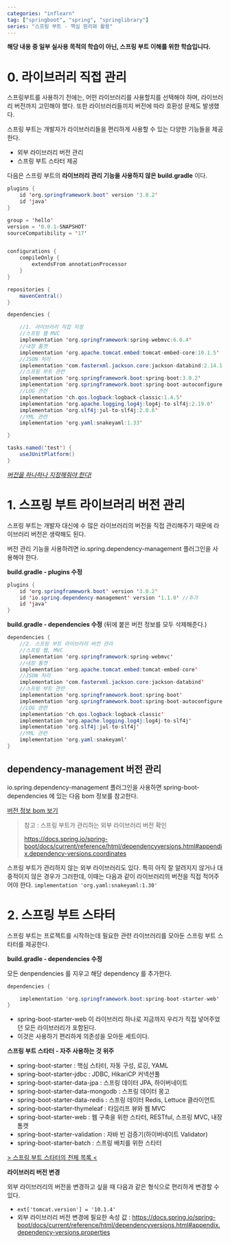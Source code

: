 ```yaml
---
categories: "inflearn"
tag: ["springboot", "spring", "springlibrary"]
series: "스프링 부트 - 핵심 원리와 활용"
---
```


<div class="notice--danger">
    <b>해당 내용 중 일부 실사용 목적의 학습이 아닌, 스프링 부트 이해를 위한 학습입니다.</b>
</div>

# 0. 라이브러리 직접 관리

스프링부트를 사용하기 전에는, 어떤 라이브러리를 사용할지를 선택해야 하며, 라이브러리 버전까지 고민해야 했다. 또한 라이브러리들끼지 버전에 따라 호환성 문제도 발생했다.

스프링 부트는 개발자가 라이브러리들을 편리하게 사용할 수 있는 다양한 기능들을 제공한다. 

- 외부 라이브러리 버전 관리 
- 스프링 부트 스타터 제공

다음은 스프링 부트의 **라이브러리 관리 기능을 사용하지 않은 build.gradle** 이다.

```java
plugins {
    id 'org.springframework.boot' version '3.0.2'
    id 'java'
}

group = 'hello'
version = '0.0.1-SNAPSHOT'
sourceCompatibility = '17'


configurations {
    compileOnly {
        extendsFrom annotationProcessor
    }
}

repositories {
    mavenCentral()
}

dependencies {

    //1. 라이브러리 직접 지정
    //스프링 웹 MVC
    implementation 'org.springframework:spring-webmvc:6.0.4'
    //내장 톰캣
    implementation 'org.apache.tomcat.embed:tomcat-embed-core:10.1.5'
    //JSON 처리
    implementation 'com.fasterxml.jackson.core:jackson-databind:2.14.1'
    //스프링 부트 관련
    implementation 'org.springframework.boot:spring-boot:3.0.2'
    implementation 'org.springframework.boot:spring-boot-autoconfigure:3.0.2'
    //LOG 관련
    implementation 'ch.qos.logback:logback-classic:1.4.5'
    implementation 'org.apache.logging.log4j:log4j-to-slf4j:2.19.0'
    implementation 'org.slf4j:jul-to-slf4j:2.0.6'
    //YML 관련
    implementation 'org.yaml:snakeyaml:1.33'

}

tasks.named('test') {
    useJUnitPlatform()
}

```

<u>*버전을 하나하나 지정해줘야 한다!*</u>



# 1. 스프링 부트 라이브러리 버전 관리

스프링 부트는 개발자 대신에 수 많은 라이브러리의 버전을 직접 관리해주기 때문에 라이브러리 버전은 생략해도 된다.

버전 관리 기능을 사용하려면 io.spring.dependency-management 플러그인을 사용해야 한다.

**build.gradle - plugins 수정**

```java
plugins {
    id 'org.springframework.boot' version '3.0.2'
    id 'io.spring.dependency-management' version '1.1.0' //추가
    id 'java'
}
```

**build.gradle - dependencies 수정** (뒤에 붙은 버전 정보를 모두 삭제해준다.)

```java
dependencies {
    //2. 스프링 부트 라이브러리 버전 관리
    //스프링 웹, MVC
    implementation 'org.springframework:spring-webmvc'
    //내장 톰캣
    implementation 'org.apache.tomcat.embed:tomcat-embed-core'
    //JSON 처리
    implementation 'com.fasterxml.jackson.core:jackson-databind'
    //스프링 부트 관련
    implementation 'org.springframework.boot:spring-boot'
    implementation 'org.springframework.boot:spring-boot-autoconfigure'
    //LOG 관련
    implementation 'ch.qos.logback:logback-classic'
    implementation 'org.apache.logging.log4j:log4j-to-slf4j'
    implementation 'org.slf4j:jul-to-slf4j'
    //YML 관련
    implementation 'org.yaml:snakeyaml'
}
```



## dependency-management 버전 관리

io.spring.dependency-management 플러그인을 사용하면 spring-boot-dependencies 에 있는 다음 bom 정보를 참고한다.

[버전 정보 bom  보기](https://github.com/spring-projects/spring-boot/blob/main/spring-boot-project/springboot-dependencies/build.gradle)

> 참고 : 스프링 부트가 관리하는 외부 라이브러리 버전 확인
>
> https://docs.spring.io/spring-boot/docs/current/reference/html/dependencyversions.html#appendix.dependency-versions.coordinates

스프링 부트가 관리하지 않는 외부 라이브러리도 있다. 특히 아직 잘 알려지지 않거나 대중적이지 않은 경우가 그러한데, 이때는 다음과 같이 라이브러리의 버전을 직접 적어주어야 한다. `implementation 'org.yaml:snakeyaml:1.30'`



# 2. 스프링 부트 스타터

스프링 부트는 프로젝트를 시작하는데 필요한 관련 라이브러리를 모아둔 스프링 부트 스타터를 제공한다.

**build.gradle - dependencies 수정**

모든 denpendencies 를 지우고 해당 dependency 를 추가한다.

```java
dependencies {

	implementation 'org.springframework.boot:spring-boot-starter-web'
}
```

- spring-boot-starter-web 이 라이브러리 하나로 지금까지 우리가 직접 넣어주었던 모든 라이브러리가 포함된다. 
- 이것은 사용하기 편리하게 의존성을 모아둔 세트이다.

**스프링 부트 스타터 - 자주 사용하는 것 위주**

- spring-boot-starter : 핵심 스타터, 자동 구성, 로깅, YAML 
- spring-boot-starter-jdbc : JDBC, HikariCP 커넥션풀 
- spring-boot-starter-data-jpa : 스프링 데이터 JPA, 하이버네이트 
- spring-boot-starter-data-mongodb : 스프링 데이터 몽고 
- spring-boot-starter-data-redis : 스프링 데이터 Redis, Lettuce 클라이언트 
- spring-boot-starter-thymeleaf : 타임리프 뷰와 웹 MVC
-  spring-boot-starter-web : 웹 구축을 위한 스타터, RESTful, 스프링 MVC, 내장 톰캣 
- spring-boot-starter-validation : 자바 빈 검증기(하이버네이트 Validator) 
- spring-boot-starter-batch : 스프링 배치를 위한 스타터

[> 스프링 부트 스타터의 전체 목록 <](https://docs.spring.io/spring-boot/docs/current/reference/html/using.html#using.buildsystems.starters)

**라이브러리 버전 변경**

외부 라이브러리의 버전을 변경하고 싶을 때 다음과 같은 형식으로 편리하게 변경할 수 있다. 

- `ext['tomcat.version'] = '10.1.4'`
- 외부 라이브러리 버전 변경에 필요한 속성 값 : https://docs.spring.io/spring-boot/docs/current/reference/html/dependencyversions.html#appendix.dependency-versions.properties

